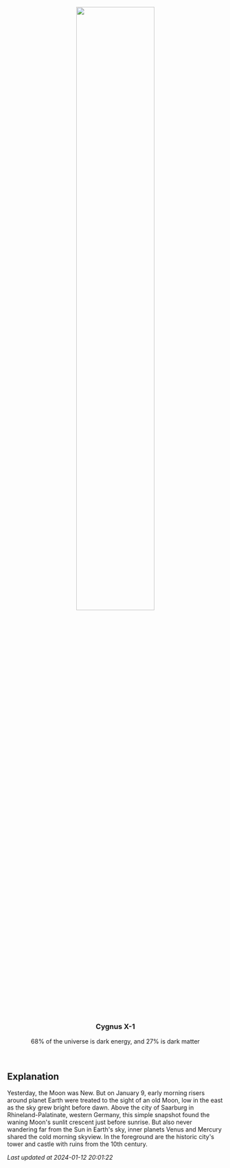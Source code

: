 <p align='center'>
    <img src='https://apod.nasa.gov/apod/image/2401/HimmlichesDreieckSaarburg_TWAN_mercurybildweb1024.jpg' width='60%' />
    <h3 align="center">Cygnus X-1</h3>
    <p align="center">68% of the universe is dark energy, and 27% is dark matter</p>
</p>
<br/>

Explanation
--
Yesterday, the Moon was New. But on January 9, early morning risers around planet Earth were treated to the sight of an old Moon, low in the east as the sky grew bright before dawn. Above the city of Saarburg in Rhineland-Palatinate, western Germany, this simple snapshot found the waning Moon's sunlit crescent just before sunrise. But also never wandering far from the Sun in Earth's sky, inner planets Venus and Mercury shared the cold morning skyview. In the foreground are the historic city's tower and castle with ruins from the 10th century.


*Last updated at 2024-01-12 20:01:22*
